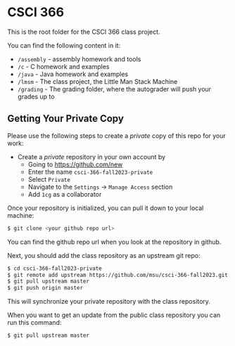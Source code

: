 # CSCI 366

This is the root folder for the CSCI 366 class project.

You can find the following content in it:

* `/assembly` - assembly homework and tools
* `/c` - C homework and examples
* `/java` - Java homework and examples
* `/lmsm` - The class project, the Little Man Stack Machine
* `/grading` - The grading folder, where the autograder will push your grades up to

## Getting Your Private Copy

Please use the following steps to create a *private* copy of this repo for your work:

- Create a *private* repository in your own account by
    - Going to <https://github.com/new>
    - Enter the name `csci-366-fall2023-private`
    - Select `Private`
    - Navigate to the `Settings` -> `Manage Access` section
    - Add `1cg` as a collaborator

Once your repository is initialized, you can pull it down to your local machine:

```bash
$ git clone <your github repo url>
```

You can find the github repo url when you look at the repository in github.

Next, you should add the class repository as an upstream git repo:

```bash
$ cd csci-366-fall2023-private
$ git remote add upstream https://github.com/msu/csci-366-fall2023.git
$ git pull upstream master
$ git push origin master
```
This will synchronize your private repository with the class repository.

When you want to get an update from the public class repository you can run this command:

```
$ git pull upstream master
``` 
